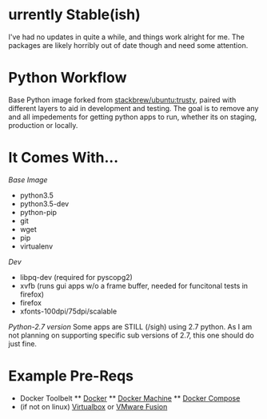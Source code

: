 
urrently Stable(ish)
========================
I've had no updates in quite a while, and things work alright for me.  The packages are likely horribly out of date though and need some attention.

Python Workflow
==========

Base Python image forked from [stackbrew/ubuntu:trusty](https://hub.docker.com/r/stackbrew/ubuntu/), paired with different layers to aid in development and testing.  The goal is to remove any and all impedements for getting python apps to run, whether its on staging, production or locally.

It Comes With...
================

*Base Image*
* python3.5
* python3.5-dev
* python-pip
* git
* wget
* pip
* virtualenv

*Dev*
* libpq-dev (required for pyscopg2)
* xvfb (runs gui apps w/o a frame buffer, needed for funcitonal tests in firefox)
* firefox
* xfonts-100dpi/75dpi/scalable

*Python-2.7 version*
Some apps are STILL (/sigh) using 2.7 python.  As I am not planning on supporting specific sub versions of 2.7, this one should do just fine.

Example Pre-Reqs
========
* Docker Toolbelt
** [Docker](https://docs.docker.com/installation/)
** [Docker Machine](https://docs.docker.com/machine/install-machine/)
** [Docker Compose](https://docs.docker.com/compose/install/)
* (if not on linux) [Virtualbox](https://www.virtualbox.org/wiki/Downloads) or [VMware Fusion](http://www.vmware.com/products/fusion)
